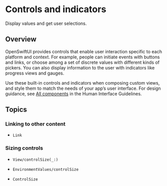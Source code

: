 # Controls and indicators

Display values and get user selections.

## Overview

OpenSwiftUI provides controls that enable user interaction specific to each platform and context. For example, people can initiate events with buttons and links, or choose among a set of discrete values with different kinds of pickers. You can also display information to the user with indicators like progress views and gauges.

Use these built-in controls and indicators when composing custom views, and style them to match the needs of your app’s user interface. For design guidance, see [All components](https://developer.apple.com/design/human-interface-guidelines/components) in the Human Interface Guidelines.

## Topics

### Linking to other content

- ``Link``

### Sizing controls

- ``View/controlSize(_:)``

- ``EnvironmentValues/controlSize``

- ``ControlSize``

